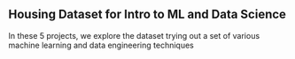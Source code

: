 ## Housing Dataset for Intro to ML and Data Science

In these 5 projects, we explore the dataset trying out a set of various machine learning and data engineering techniques
